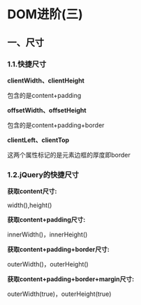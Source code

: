 # DOM进阶(三)

## 一、尺寸

### 1.1.快捷尺寸

**clientWidth、clientHeight**

包含的是content+padding

**offsetWidth、offsetHeight**

包含的是content+padding+border

**clientLeft、clientTop**

这两个属性标记的是元素边框的厚度即border

### 1.2.jQuery的快捷尺寸

**获取content尺寸:**

width(),height()

**获取content+padding尺寸:**

innerWidth()，innerHeight()

**获取content+padding+border尺寸:**

outerWidth()，outerHeight()

**获取content+padding+border+margin尺寸:**

outerWidth(true)，outerHeight(true)



